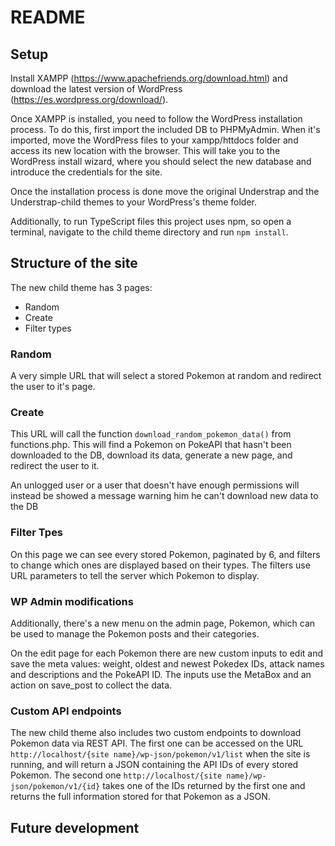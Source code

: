 # README

## Setup

Install XAMPP (https://www.apachefriends.org/download.html) and download the latest version of WordPress (https://es.wordpress.org/download/). 

Once XAMPP is installed, you need to follow the WordPress installation process. To do this, first import the included DB to PHPMyAdmin. When it's imported, move the WordPress files to your xampp/httdocs folder and access its new location with the browser. This will take you to the WordPress install wizard, where you should select the new database and introduce the credentials for the site.

Once the installation process is done move the original Understrap and the Understrap-child themes to your WordPress's theme folder.

Additionally, to run TypeScript files this project uses npm, so open a terminal, navigate to the child theme directory and run `npm install`.

## Structure of the site

The new child theme has 3 pages:
- Random
- Create
- Filter types

### Random

A very simple URL that will select a stored Pokemon at random and redirect the user to it's page.

### Create

This URL will call the function `download_random_pokemon_data()` from functions.php. This will find a Pokemon on PokeAPI that hasn't been downloaded to the DB, download its data, generate a new page, and redirect the user to it.

An unlogged user or a user that doesn't have enough permissions will instead be showed a message warning him he can't download new data to the DB

### Filter Tpes

On this page we can see every stored Pokemon, paginated by 6, and filters to change which ones are displayed based on their types. The filters use URL parameters to tell the server which Pokemon to display.

### WP Admin modifications

Additionally, there's a new menu on the admin page, Pokemon, which can be used to manage the Pokemon posts and their categories.

On the edit page for each Pokemon there are new custom inputs to edit and save the meta values: weight, oldest and newest Pokedex IDs, attack names and descriptions and the PokeAPI ID. The inputs use the MetaBox and an action on save_post to collect the data.

### Custom API  endpoints

The new child theme also includes two custom endpoints to download Pokemon data via REST API. 
The first one can be accessed on the URL `http://localhost/{site name}/wp-json/pokemon/v1/list` when the site is running, and will return a JSON containing the API IDs of every stored Pokemon.
The second one `http://localhost/{site name}/wp-json/pokemon/v1/{id}` takes one of the IDs returned by the first one and returns the full information stored for that Pokemon as a JSON.

## Future development


